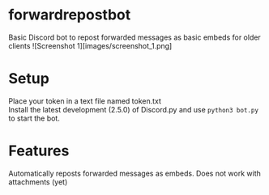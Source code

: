# forwardrepostbot
Basic Discord bot to repost forwarded messages as basic embeds for older clients
![Screenshot 1][images/screenshot_1.png]

# Setup
Place your token in a text file named token.txt\
Install the latest development (2.5.0) of Discord.py and use `python3 bot.py` to start the bot. 

# Features
Automatically reposts forwarded messages as embeds. Does not work with attachments (yet)